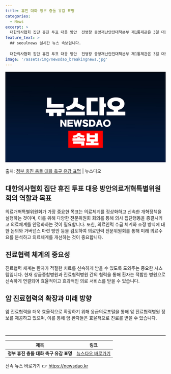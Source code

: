 ```yaml
---
title: 휴진 대화 정부 충돌 유감 표명
categories:
  - News
excerpt: >
  대한의사협회 집단 휴진 투표 대응 방안  전병왕 중앙재난안전대책본부 제1통제관은 3일 대한의사협회가 집단 휴…
feature_text: >
  ## seoulnews 실시간 뉴스 속보입니다.

  대한의사협회 집단 휴진 투표 대응 방안  전병왕 중앙재난안전대책본부 제1통제관은 3일 대한의사협회가 집단 휴…
image: '/assets/img/newsdao_breakingnews.jpg'
---
```


![뉴스다오 속보](/assets/img/newsdao_breakingnews.jpg)

<p>출처: <a href="https://newsdao.kr/4034" rel="dofollow">정부 휴진 충돌 대화 촉구 유감 표명</a> | 뉴스다오</p>

<h2 data-ke-size="size26">대한의사협회 집단 휴진 투표 대응 방안의료개혁특별위원회의 역할과 목표</h2>
의료개혁특별위원회가 가장 중요한 목표는 의료체계를 정상화하고 신속한 개혁정책을 실행하는 것이며, 이를 위해 다양한 전문위원회 회의를 통해 의사 집단행동을 종결시키고 의료체계를 안정화하는 것이 필요합니다. 또한, 의료인력 수급 체계와 조정 방식에 대한 논의와 거버넌스 마련 방안 등을 검토하여 의료인력 전문위원회를 통해 미래 의료수요를 분석하고 의료체계를 개선하는 것이 중요합니다.

<h2 data-ke-size="size26">진료협력 체계의 중요성</h2>
진료협력 체계는 환자가 적절한 치료를 신속하게 받을 수 있도록 도와주는 중요한 시스템입니다. 현재 상급종합병원과 진료협력병원 간의 협력을 통해 환자는 적합한 병원으로 신속하게 연결되어 효율적이고 효과적인 의료 서비스를 받을 수 있습니다.

<h2 data-ke-size="size26">암 진료협력의 확장과 미래 방향</h2>
암 진료협력을 더욱 효율적으로 확장하기 위해 응급의료포털을 통해 암 진료협력병원 정보를 제공하고 있으며, 이를 통해 암 환자들은 효율적으로 진료를 받을 수 있습니다.

<p data-ke-size="size16">&nbsp;</p>

<hr>

<table>
	<thead>
		<tr>
			<th scope="col">제목</th>
			<th scope="col">링크</th>
		</tr>
	</thead>
	<tbody>
		<tr>
			<td style="text-align: center; height: 17px;"><b>정부 휴진 충돌 대화 촉구 유감 표명</b></td>
			<td style="text-align: center; height: 17px;"><a href="https://newsdao.kr/4034">뉴스다오 바로가기</a></td>
		</tr>
	</tbody>
</table> 

신속 뉴스 바로가기 👉 <a href="https://newsdao.kr" rel="dofollow">https://newsdao.kr</a>


